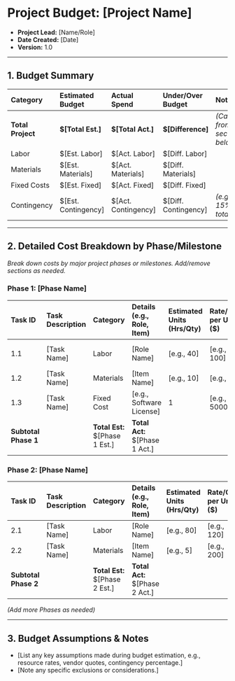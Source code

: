 # Project Budget: [Project Name]

* **Project Lead:** [Name/Role]
* **Date Created:** [Date]
* **Version:** 1.0

---

## 1. Budget Summary

| Category          | Estimated Budget | Actual Spend | Under/Over Budget | Notes                             |
| :---------------- | :--------------- | :----------- | :---------------- | :-------------------------------- |
| **Total Project** | **$[Total Est.]** | **$[Total Act.]** | **$[Difference]** | _(Calculated from sections below)_ |
| Labor             | $[Est. Labor]     | $[Act. Labor]   | $[Diff. Labor]    |                                   |
| Materials         | $[Est. Materials] | $[Act. Materials]| $[Diff. Materials] |                                   |
| Fixed Costs       | $[Est. Fixed]     | $[Act. Fixed]   | $[Diff. Fixed]    |                                   |
| Contingency       | $[Est. Contingency]| $[Act. Contingency]| $[Diff. Contingency]| _(e.g., 10-15% of total)_       |

---

## 2. Detailed Cost Breakdown by Phase/Milestone

_Break down costs by major project phases or milestones. Add/remove sections as needed._

### **Phase 1: [Phase Name]**

| Task ID | Task Description                      | Category      | Details (e.g., Role, Item) | Estimated Units (Hrs/Qty) | Rate/Cost per Unit ($) | Estimated Cost ($) | Actual Cost ($) | Notes                         |
| :------ | :------------------------------------ | :------------ | :------------------------- | :------------------------ | :--------------------- | :----------------- | :-------------- | :---------------------------- |
| 1.1     | [Task Name]                           | Labor         | [Role Name]                | [e.g., 40]                | [e.g., 100]            | $[Est.]            | $[Act.]         | [Optional Clarifying Notes]   |
| 1.2     | [Task Name]                           | Materials     | [Item Name]                | [e.g., 10]                | [e.g., 50]             | $[Est.]            | $[Act.]         |                               |
| 1.3     | [Task Name]                           | Fixed Cost    | [e.g., Software License]   | 1                         | [e.g., 5000]           | $[Est.]            | $[Act.]         |                               |
| **Subtotal Phase 1** |                              | **Total Est:** $[Phase 1 Est.] | **Total Act:** $[Phase 1 Act.] |                           |

### **Phase 2: [Phase Name]**

| Task ID | Task Description                      | Category      | Details (e.g., Role, Item) | Estimated Units (Hrs/Qty) | Rate/Cost per Unit ($) | Estimated Cost ($) | Actual Cost ($) | Notes                         |
| :------ | :------------------------------------ | :------------ | :------------------------- | :------------------------ | :--------------------- | :----------------- | :-------------- | :---------------------------- |
| 2.1     | [Task Name]                           | Labor         | [Role Name]                | [e.g., 80]                | [e.g., 120]            | $[Est.]            | $[Act.]         |                               |
| 2.2     | [Task Name]                           | Materials     | [Item Name]                | [e.g., 5]                 | [e.g., 200]            | $[Est.]            | $[Act.]         |                               |
| **Subtotal Phase 2** |                              | **Total Est:** $[Phase 2 Est.] | **Total Act:** $[Phase 2 Act.] |                           |

*(Add more Phases as needed)*

---

## 3. Budget Assumptions & Notes

* [List any key assumptions made during budget estimation, e.g., resource rates, vendor quotes, contingency percentage.]
* [Note any specific exclusions or considerations.]